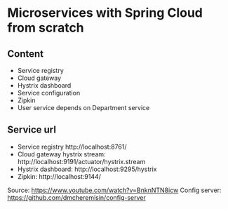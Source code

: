 # Microservices with Spring Cloud from scratch

## Content
- Service registry
- Cloud gateway
- Hystrix dashboard
- Service configuration
- Zipkin
- User service depends on Department service

## Service url
- Service registry http://localhost:8761/
- Cloud gateway hystrix stream: http://localhost:9191/actuator/hystrix.stream
- Hystrix dashboard: http://localhost:9295/hystrix
- Zipkin: http://localhost:9144/

Source: https://www.youtube.com/watch?v=BnknNTN8icw
Config server: https://github.com/dmcheremisin/config-server

